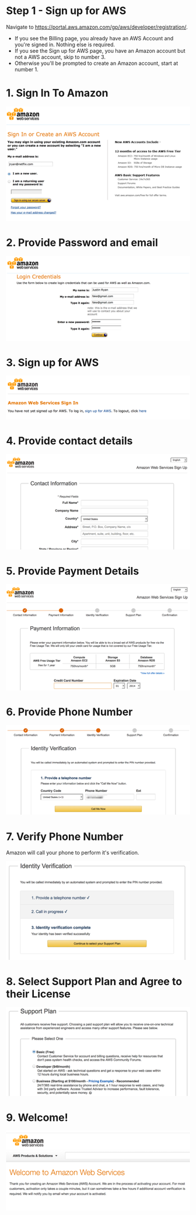 # Step 1 - Sign up for AWS

Navigate to <a href="https://portal.aws.amazon.com/gp/aws/developer/registration/" target="_blank">https://portal.aws.amazon.com/gp/aws/developer/registration/</a>.

* If you see the Billing page, you already have an AWS Account and you're signed in. Nothing else is required.
* If you see the Sign up for AWS page, you have an Amazon account but not a AWS account, skip to number 3.
* Otherwise you'll be prompted to create an Amazon account, start at number 1.

# 1. Sign In To Amazon
![](images/A1_Amazon_Web_Services_Sign_In.png)

# 2. Provide Password and email
![](images/A2_Amazon_Web_Services_Sign_In_2.png) 

# 3. Sign up for AWS
![](images/A3_Not_Signed_Up_for_AWS.png)

# 4. Provide contact details
![](images/A4_AWS_Console_-_Signup.png)

# 5. Provide Payment Details
![](images/A5_AWS_Console_-_Signup_2.png)

# 6. Provide Phone Number
![](images/A6_AWS_Console_-_Signup_4.png)

# 7. Verify Phone Number

Amazon will call your phone to perform it's verification.

![](images/A7_AWS_Console_-_Signup.png)

# 8. Select Support Plan and Agree to their License
![](images/A8_AWS_Console_-_Signup.png)

# 9. Welcome!
![](images/A9_Registration_Confirmation.png)